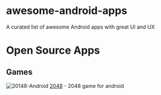# awesome-android-apps
A curated list of awesome Android apps with great UI and UX

# Open Source Apps

## Games

![20148-Android](https://f-droid.org/repo/icons/com.uberspot.a2048.18.png) [2048](https://github.com/uberspot/2048-android) - 2048 game for android
